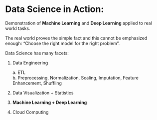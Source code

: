 # Data Science in Action:
Demonstration of **Machine Learning** and **Deep Learning** applied to real world tasks.

The real world proves the simple fact and this cannot be emphasized enough: 
“Choose the right model for the right problem”.

Data Science has many facets:

1.	Data Engineering

	a. ETL	
	b. Preprocessing, Normalization, Scaling, Imputation, Feature Enhancement, Shuffling	
2.	Data Visualization + Statistics
3.	**Machine Learning + Deep Learning**
4.	Cloud Computing




